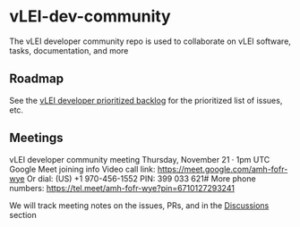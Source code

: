 # vLEI-dev-community
The vLEI developer community repo is used to collaborate on vLEI software, tasks, documentation, and more

## Roadmap
See the [vLEI developer prioritized backlog](https://github.com/orgs/GLEIF-IT/projects/10) for the prioritized list of issues, etc.

## Meetings
vLEI developer community meeting
Thursday, November 21 · 1pm UTC
Google Meet joining info
Video call link: https://meet.google.com/amh-fofr-wye
Or dial: ‪(US) +1 970-456-1552‬ PIN: ‪399 033 621‬#
More phone numbers: https://tel.meet/amh-fofr-wye?pin=6710127293241

We will track meeting notes on the issues, PRs, and in the [Discussions](https://github.com/GLEIF-IT/vLEI-dev-community/discussions?discussions_q=) section

